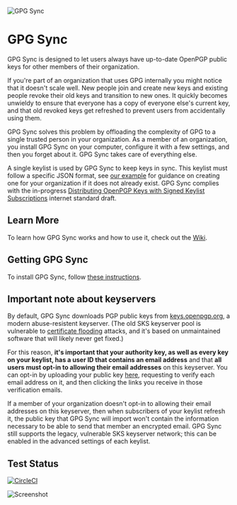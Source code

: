 ![GPG Sync](./logo/logo.png)

# GPG Sync

GPG Sync is designed to let users always have up-to-date OpenPGP public
keys for other members of their organization.

If you're part of an organization that uses GPG internally you might
notice that it doesn't scale well. New people join and create new keys
and existing people revoke their old keys and transition to new ones.
It quickly becomes unwieldy to ensure that everyone has a copy of everyone
else's current key, and that old revoked keys get refreshed to prevent
users from accidentally using them.

GPG Sync solves this problem by offloading the complexity of GPG to a
single trusted person in your organization. As a member of an organization,
you install GPG Sync on your computer, configure it with a few settings,
and then you forget about it. GPG Sync takes care of everything else.

A single keylist is used by GPG Sync to keep keys in sync. This keylist
must follow a specific JSON format, see [our example](https://github.com/firstlookmedia/gpgsync/blob/develop/example-keylist/keylist.json)
for guidance on creating one for your organization if it does not already
exist. GPG Sync complies with the in-progress
[Distributing OpenPGP Keys with Signed Keylist Subscriptions](https://datatracker.ietf.org/doc/draft-mccain-keylist/)
internet standard draft.

## Learn More

To learn how GPG Sync works and how to use it, check out the [Wiki](https://github.com/firstlookmedia/gpgsync/wiki).

## Getting GPG Sync

To install GPG Sync, follow [these instructions](https://github.com/firstlookmedia/gpgsync/wiki/Installing-GPG-Sync).

## Important note about keyservers

By default, GPG Sync downloads PGP public keys from [keys.openpgp.org](https://keys.openpgp.org/about), a modern abuse-resistent keyserver. (The old SKS keyserver pool is vulnerable to [certificate flooding](https://dkg.fifthhorseman.net/blog/openpgp-certificate-flooding.html) attacks, and it's based on unmaintained software that will likely never get fixed.)

For this reason, **it's important that your authority key, as well as every key on your keylist, has a user ID that contains an email address** and that **all users must opt-in to allowing their email addresses** on this keyserver. You can opt-in by uploading your public key [here](https://keys.openpgp.org/upload), requesting to verify each email address on it, and then clicking the links you receive in those verification emails.

If a member of your organization doesn't opt-in to allowing their email addresses on this keyserver, then when subscribers of your keylist refresh it, the public key that GPG Sync will import won't contain the information necessary to be able to send that member an encrypted email. GPG Sync still supports the legacy, vulnerable SKS keyserver network; this can be enabled in the advanced settings of each keylist.

## Test Status

[![CircleCI](https://circleci.com/gh/firstlookmedia/gpgsync.svg?style=shield&circle-token=8c35e705699711e0aff4934b4adef5b9e02e738d)](https://circleci.com/gh/firstlookmedia/gpgsync)

![Screenshot](./logo/screenshot.png)
